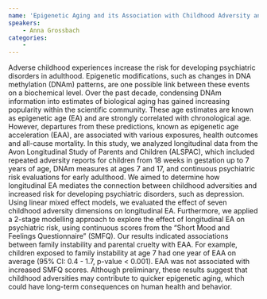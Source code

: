 ```yaml
---
name: 'Epigenetic Aging and its Association with Childhood Adversity and Psychiatric Risk'
speakers:
	- Anna Grossbach
categories:
	-
---
```

Adverse childhood experiences increase the risk for developing psychiatric disorders in adulthood. Epigenetic modifications, such as changes in DNA methylation (DNAm) patterns, are one possible link between these events on a biochemical level. Over the past decade, condensing DNAm information into estimates of biological aging has gained increasing popularity within the scientific community. These age estimates are known as epigenetic age (EA) and are strongly correlated with chronological age. However, departures from these predictions, known as epigenetic age acceleration (EAA), are associated with various exposures, health outcomes and all-cause mortality. In this study, we analyzed longitudinal data from the Avon Longitudinal Study of Parents and Children (ALSPAC), which included repeated adversity reports for children from 18 weeks in gestation up to 7 years of age, DNAm measures at ages 7 and 17, and continuous psychiatric risk evaluations for early adulthood. We aimed to determine how longitudinal EA mediates the connection between childhood adversities and increased risk for developing psychiatric disorders, such as depression. Using linear mixed effect models, we evaluated the effect of seven childhood adversity dimensions on longitudinal EA. Furthermore, we applied a 2-stage modelling approach to explore the effect of longitudinal EA on psychiatric risk, using continuous scores from the “Short Mood and Feelings Questionnaire” (SMFQ). Our results indicated associations between family instability and parental cruelty with EAA. For example, children exposed to family instability at age 7 had one year of EAA on average (95% CI: 0.4 - 1.7, p-value < 0.001). EAA was not associated with increased SMFQ scores. Although preliminary, these results suggest that childhood adversities may contribute to quicker epigenetic aging, which could have long-term consequences on human health and behavior.
